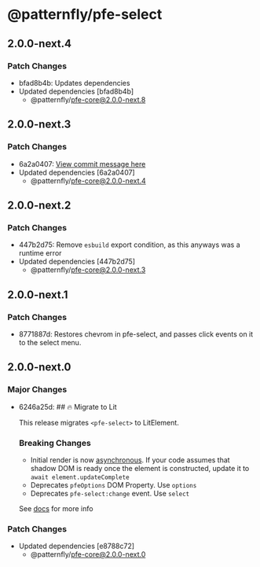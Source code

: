 # @patternfly/pfe-select

## 2.0.0-next.4

### Patch Changes

- bfad8b4b: Updates dependencies
- Updated dependencies [bfad8b4b]
  - @patternfly/pfe-core@2.0.0-next.8

## 2.0.0-next.3

### Patch Changes

- 6a2a0407: [View commit message here](https://gist.github.com/heyMP/200fc0b840690541475923facba393ab)
- Updated dependencies [6a2a0407]
  - @patternfly/pfe-core@2.0.0-next.4

## 2.0.0-next.2

### Patch Changes

- 447b2d75: Remove `esbuild` export condition, as this anyways was a runtime error
- Updated dependencies [447b2d75]
  - @patternfly/pfe-core@2.0.0-next.3

## 2.0.0-next.1

### Patch Changes

- 8771887d: Restores chevrom in pfe-select, and passes click events on it to the select menu.

## 2.0.0-next.0

### Major Changes

- 6246a25d: ## 🔥 Migrate to Lit

  This release migrates `<pfe-select>` to LitElement.

  ### Breaking Changes

  - Initial render is now [asynchronous](https://lit.dev/docs/components/lifecycle/#reactive-update-cycle).
    If your code assumes that shadow DOM is ready once the element is constructed, update it to `await element.updateComplete`
  - Deprecates `pfeOptions` DOM Property. Use `options`
  - Deprecates `pfe-select:change` event. Use `select`

  See [docs](https://patternflyelements.org/components/select/) for more info

### Patch Changes

- Updated dependencies [e8788c72]
  - @patternfly/pfe-core@2.0.0-next.0
